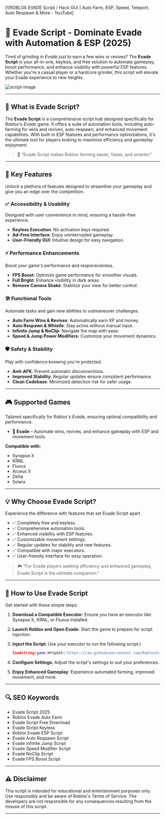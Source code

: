 [![ROBLOX EVADE Script / Hack GUI | Auto Farm, ESP, Speed, Teleport, Auto Respawn & More - YouTube]

# 🔵 Evade Script - Dominate Evade with Automation & ESP (2025)

Tired of grinding in *Evade* just to earn a few wins or revives? The **Evade Script** is your all-in-one, keyless, and free solution to automate gameplay, boost performance, and enhance visibility with powerful ESP features. Whether you're a casual player or a hardcore grinder, this script will elevate your Evade experience to new heights.

![script-image](image-link-placeholder)

---

## 🎯 What is Evade Script?

The **Evade Script** is a comprehensive script hub designed specifically for Roblox's *Evade* game. It offers a suite of automation tools, including auto-farming for wins and revives, auto-respawn, and enhanced movement capabilities. With built-in ESP features and performance optimizations, it's the ultimate tool for players looking to maximize efficiency and gameplay enjoyment.

> 🔵 "Evade Script makes Roblox farming easier, faster, and smarter."

---

## 🌟 Key Features

Unlock a plethora of features designed to streamline your gameplay and give you an edge over the competition.

### ✅ Accessibility & Usability

Designed with user convenience in mind, ensuring a hassle-free experience.

* **Keyless Execution**: No activation keys required.
* **Ad-Free Interface**: Enjoy uninterrupted gameplay.
* **User-Friendly GUI**: Intuitive design for easy navigation.
### ⚡ Performance Enhancements

Boost your game's performance and responsiveness.

* **FPS Boost**: Optimize game performance for smoother visuals.
* **Full Bright**: Enhance visibility in dark areas.
* **Remove Camera Shake**: Stabilize your view for better control.

### 🛠️ Functional Tools

Automate tasks and gain new abilities to outmaneuver challenges.

* **Auto Farm Wins & Revives**: Automatically earn XP and money.
* **Auto Respawn & Whistle**: Stay active without manual input.
* **Infinite Jump & NoClip**: Navigate the map with ease.
* **Speed & Jump Power Modifiers**: Customize your movement dynamics.

### 🛡️ Safety & Stability

Play with confidence knowing you're protected.

* **Anti-AFK**: Prevent automatic disconnections.
* **Improved Stability**: Regular updates ensure consistent performance.
* **Clean Codebase**: Minimized detection risk for safer usage.

---

## 🎮 Supported Games

Tailored specifically for Roblox's *Evade*, ensuring optimal compatibility and performance.

* 🥭 **Evade** – Automate wins, revives, and enhance gameplay with ESP and movement tools.

**Compatible with:**

* Synapse X
* KRNL
* Fluxus
* Arceus X
* Delta
* Solara
---

## 💡 Why Choose Evade Script?

Experience the difference with features that set Evade Script apart.

* ✅ Completely free and keyless.
* ✅ Comprehensive automation tools.
* ✅ Enhanced visibility with ESP features.
* ✅ Customizable movement settings.
* ✅ Regular updates for stability and new features.
* ✅ Compatible with major executors.
* ✅ User-friendly interface for easy operation.

> 🎮 "For Evade players seeking efficiency and enhanced gameplay, Evade Script is the ultimate companion."

---

## 🧠 How to Use Evade Script

Get started with these simple steps:

1. **Download a Compatible Executor**: Ensure you have an executor like Synapse X, KRNL, or Fluxus installed.
2. **Launch Roblox and Open Evade**: Start the game to prepare for script injection.
3. **Inject the Script**: Use your executor to run the following script:)

   ```lua
   loadstring(game:HttpGet("https://raw.githubusercontent.com/RobloxScriptsMan/Evade/refs/heads/main/Evade%20Script.lua"))()
   ```



4. **Configure Settings**: Adjust the script's settings to suit your preferences.
5. **Enjoy Enhanced Gameplay**: Experience automated farming, improved movement, and more.

---

## 🔍 SEO Keywords

* Evade Script 2025
* Roblox Evade Auto Farm
* Evade Script Free Download
* Evade Script Keyless
* Roblox Evade ESP Script
* Evade Auto Respawn Script
* Evade Infinite Jump Script
* Evade Speed Modifier Script
* Evade NoClip Script
* Evade FPS Boost Script

---

## ⚠️ Disclaimer

This script is intended for educational and entertainment purposes only. Use responsibly and be aware of Roblox's Terms of Service. The developers are not responsible for any consequences resulting from the misuse of this script.

---
